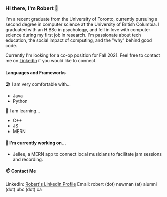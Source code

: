 ### Hi there, I'm Robert 👋

I'm a recent graduate from the University of Toronto, currently pursuing a second degree in computer science at the University of British Columbia. I graduated with an H.BSc in psychology, and fell in love with computer science during my first job in research. I'm passionate about tech education, the social impact of computing, and the "why" behind good code. 

Currently I'm looking for a co-op position for Fall 2021. Feel free to contact me on [LinkedIn](https://www.linkedin.com/in/robert-newman-8474aa192/) if you would like to connect. 

#### Languages and Frameworks
🏖️ I am very comfortable with...
- Java 
- Python

🌱 I am learning... 
- C++ 
- JS
- MERN 

#### 🔧 I'm currently working on...
- Jellee, a MERN app to connect local musicians to facilitate jam sessions and recording.

#### 📫 Contact Me
LinkedIn: [Robert's LinkedIn Profile](https://www.linkedin.com/in/robert-newman-8474aa192/)
Email: robert (dot) newman (at) alumni (dot) ubc (dot) ca 

<!--
**rnewman97/rnewman97** is a ✨ _special_ ✨ repository because its `README.md` (this file) appears on your GitHub profile.


